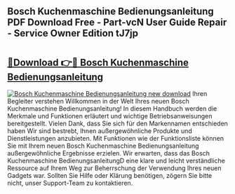 ## Bosch Kuchenmaschine Bedienungsanleitung PDF Download Free - Part-vcN User Guide Repair - Service Owner Edition tJ7jp

# <h2><a href="http://df0wp2.blite.top/?on=Bosch+Kuchenmaschine+Bedienungsanleitung">🔗Download 👉🔴 Bosch Kuchenmaschine Bedienungsanleitung</a></h2>

[![Bosch Kuchenmaschine Bedienungsanleitung new download](https://i.imgur.com/lujVjoI.png)](http://df0wp2.blite.top/?on=Bosch+Kuchenmaschine+Bedienungsanleitung)
Ihren Begleiter verstehen Willkommen in der Welt Ihres neuen Bosch Kuchenmaschine Bedienungsanleitung! In diesem Handbuch werden die Merkmale und Funktionen erläutert und wichtige Betriebsanweisungen bereitgestellt. Vielen Dank, dass Sie sich für den Markennamen entschieden haben Wir sind bestrebt, Ihnen außergewöhnliche Produkte und Dienstleistungen anzubieten. Mit Funktionen wie der Funktionsliste können Sie mit Ihrem neuen Bosch Kuchenmaschine Bedienungsanleitung außergewöhnliche Ergebnisse erzielen. Wir erwarten, dass das Bosch Kuchenmaschine BedienungsanleitungD eine klare und leicht verständliche Ressource auf Ihrem Weg zur Beherrschung der Verwendung Ihres neuen Gadgets war. Sollten Sie Hilfe oder Klärung benötigen, zögern Sie bitte nicht, unser Support-Team zu kontaktieren.
